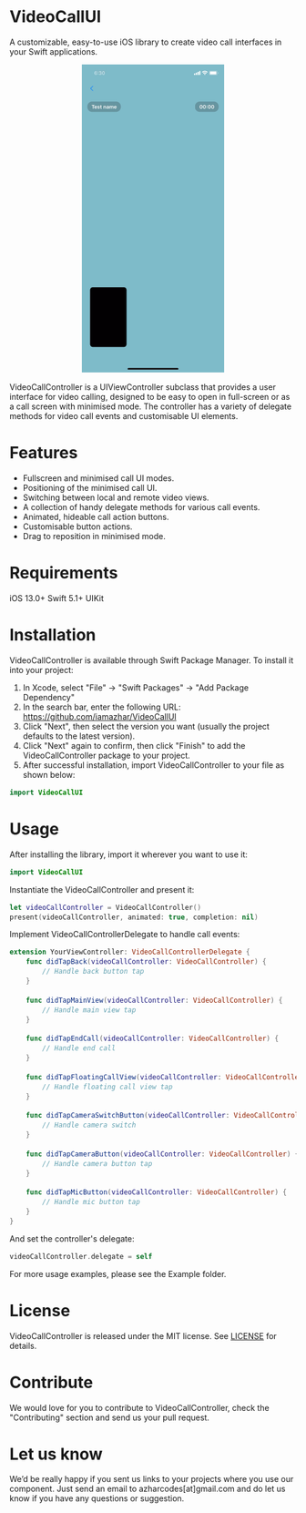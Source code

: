 # VideoCallUI

A customizable, easy-to-use iOS library to create video call interfaces in your Swift applications.

<div align="center">
    <img src="preview.gif" width="250">
</div>

VideoCallController is a UIViewController subclass that provides a user interface for video calling, designed to be easy to open in full-screen or as a call screen with minimised mode. The controller has a variety of delegate methods for video call events and customisable UI elements.

# Features

- Fullscreen and minimised call UI modes.
- Positioning of the minimised call UI.
- Switching between local and remote video views.
- A collection of handy delegate methods for various call events.
- Animated, hideable call action buttons.
- Customisable button actions.
- Drag to reposition in minimised mode.

# Requirements

iOS 13.0+
Swift 5.1+
UIKit

# Installation

VideoCallController is available through Swift Package Manager. 
To install it into your project:

1. In Xcode, select "File" -> "Swift Packages" -> "Add Package Dependency"
2. In the search bar, enter the following URL: https://github.com/iamazhar/VideoCallUI
3. Click "Next", then select the version you want (usually the project defaults to the latest version).
4. Click "Next" again to confirm, then click "Finish" to add the VideoCallController package to your project.
5. After successful installation, import VideoCallController to your file as shown below:

```swift
import VideoCallUI
```

# Usage

After installing the library, import it wherever you want to use it:

```swift
import VideoCallUI
```

Instantiate the VideoCallController and present it:

```swift
let videoCallController = VideoCallController()
present(videoCallController, animated: true, completion: nil)
```

Implement VideoCallControllerDelegate to handle call events:

```swift
extension YourViewController: VideoCallControllerDelegate {
    func didTapBack(videoCallController: VideoCallController) {
        // Handle back button tap
    }
    
    func didTapMainView(videoCallController: VideoCallController) {
        // Handle main view tap
    }
    
    func didTapEndCall(videoCallController: VideoCallController) {
        // Handle end call
    }
    
    func didTapFloatingCallView(videoCallController: VideoCallController) {
        // Handle floating call view tap
    }
    
    func didTapCameraSwitchButton(videoCallController: VideoCallController) {
        // Handle camera switch
    }
    
    func didTapCameraButton(videoCallController: VideoCallController) {
        // Handle camera button tap
    }
    
    func didTapMicButton(videoCallController: VideoCallController) {
        // Handle mic button tap
    }
}
```
And set the controller's delegate:

```swift
videoCallController.delegate = self
```

For more usage examples, please see the Example folder.

# License

VideoCallController is released under the MIT license. See [LICENSE](LICENSE) for details.

# Contribute

We would love for you to contribute to VideoCallController, check the "Contributing" section and send us your pull request.

# Let us know

We’d be really happy if you sent us links to your projects where you use our component. Just send an email to azharcodes[at]gmail.com and do let us know if you have any questions or suggestion.
